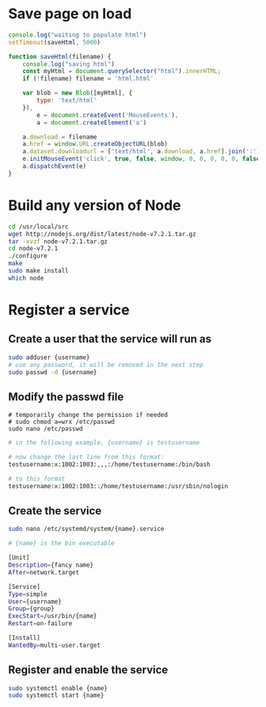 # Save page on load
```js
console.log("waiting to populate html")
setTimeout(saveHtml, 5000)

function saveHtml(filename) {
    console.log("saving html")
    const myHtml = document.querySelector("html").innerHTML;
    if (!filename) filename = 'html.html'

    var blob = new Blob([myHtml], {
        type: 'text/html'
    }),
        e = document.createEvent('MouseEvents'),
        a = document.createElement('a')

    a.download = filename
    a.href = window.URL.createObjectURL(blob)
    a.dataset.downloadurl = ['text/html', a.download, a.href].join(':')
    e.initMouseEvent('click', true, false, window, 0, 0, 0, 0, 0, false, false, false, false, 0, null)
    a.dispatchEvent(e)
}

```

# Build any version of Node
```bash
cd /usr/local/src
wget http://nodejs.org/dist/latest/node-v7.2.1.tar.gz
tar -xvzf node-v7.2.1.tar.gz
cd node-v7.2.1
./configure
make
sudo make install
which node
```

# Register a service
## Create a user that the service will run as
```bash
sudo adduser {username}
# use any password, it will be removed in the next step
sudo passwd -d {username}
```
## Modify the passwd file
```
# temporarily change the permission if needed
# sudo chmod a=wrx /etc/passwd
sudo nano /etc/passwd
```
```bash
# in the following example, {username} is testusername

# now change the last line from this format:
testusername:x:1002:1003:,,,:/home/testusername:/bin/bash

# to this format
testusername:x:1002:1003::/home/testusername:/usr/sbin/nologin
```
## Create the service
```bash
sudo nano /etc/systemd/system/{name}.service
```
```bash
# {name} is the bin executable

[Unit]
Description={fancy name}
After=network.target

[Service]
Type=simple
User={username}
Group={group}
ExecStart=/usr/bin/{name}
Restart=on-failure

[Install]
WantedBy=multi-user.target
```
## Register and enable the service
```bash
sudo systemctl enable {name}
sudo systemctl start {name}
```